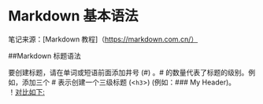 # Markdown 基本语法


笔记来源：[Markdown 教程]（https://markdown.com.cn/）

##Markdown 标题语法

要创建标题，请在单词或短语前面添加井号 (#) 。# 的数量代表了标题的级别。例如，添加三个 # 表示创建一个三级标题 (<`h3`>) (例如：### My Header)。  
！[对比如下:](/assets/png/基本语法标题1.png "标题1")
